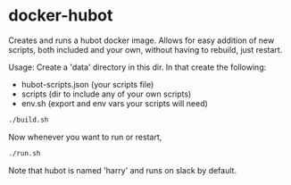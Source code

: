 # docker-hubot

Creates and runs a hubot docker image.
Allows for easy addition of new scripts, both included and your own, without having to rebuild, just restart.

Usage:
Create a 'data' directory in this dir. In that create the following:
* hubot-scripts.json (your scripts file)
* scripts (dir to include any of your own scripts)
* env.sh (export and env vars your scripts will need)

```bash
./build.sh
```
Now whenever you want to run or restart,
```bash
./run.sh
```

Note that hubot is named 'harry' and runs on slack by default.
